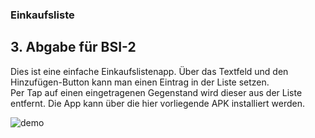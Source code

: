 ### Einkaufsliste
## 3. Abgabe für BSI-2

Dies ist eine einfache Einkaufslistenapp. Über das Textfeld und den Hinzufügen-Button kann man einen Eintrag in der Liste setzen.  
Per Tap auf einen eingetragenen Gegenstand wird dieser aus der Liste entfernt.
Die App kann über die hier vorliegende APK installiert werden.

![demo](https://github.com/user-attachments/assets/e29577d0-22cd-4898-a33e-f0e267c61941)


